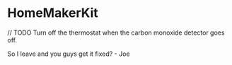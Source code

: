 HomeMakerKit
============



// TODO Turn off the thermostat when the carbon monoxide detector goes off. 

So I leave and you guys get it fixed? - Joe

